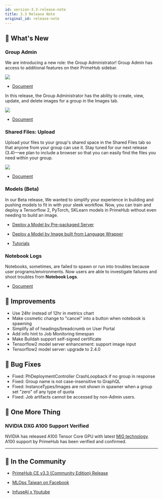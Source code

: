 ```yaml
---
id: version-3.3-release-note
title: 3.3 Release Note
original_id: release-note
---
```



## 🌟 What's New

### Group Admin

We are introducing a new role: the Group Administrator! Group Admin has access to additional features on their PrimeHub sidebar.

![](assets/group_admin.png)

+ [Document](guide_manual/admin-group#members)

In this release, the Group Administrator has the ability to create, view, update, and delete images for a group in the Images tab. 

![](assets/group-image-list.png)

+ [Document](group-image)

### Shared Files: Upload

Upload your files to your group's shared space in the Shared Files tab so that anyone from your group can use it. Stay tuned for our next release (3.4)—we plan to include a browser so that you can easily find the files you need within your group. 

![](assets/files-uploader.png)

+ [Document](shared-files)

### Models (Beta)

In our Beta release, We wanted to simplify your experience in building and pushing models to fit in with your sleek workflow. Now, you can train and deploy a Tensorflow 2, PyTorch, SKLearn models in PrimeHub without even needing to build an image.

+ [Deploy a Model by Pre-packaged Server](model-deployment-tutorial-prepackaged-image)

+ [Deploy a Model by Image built from Language Wrapper](model-deployment-tutorial-model-image)

+ [Tutorials](model-deployment-tutorial-concepts)

### Notebook Logs

Notebooks, sometimes, are failed to spawn or run into troubles because user programs/environments. Now users are able to investigate failures and shoot troubles from **Notebook Logs**.

+ [Document](quickstart/launch-project#notebook-logs)


## 🚀 Improvements

+ Use 24hr instead of 12hr in metrics chart
+ Make cosmetic change to "cancel" into a button when notebook is spawning
+ Simplify all of headings/breadcrumb on User Portal
+ Add info hint to Job Monitoring timespan
+ Make Buildah support self-signed certificate
+ Tensorflow2 model server enhancement: support image input
+ Tensorflow2 model server: upgrade to 2.4.0


## 🧰 Bug Fixes

+ Fixed: PhDeploymentController CrashLoopback if no group in response
+ Fixed: Group name is not case-insensitive to GraphQL
+ Fixed: InstanceTypes/Images are not shown in spawner when a group set "zero" of any type of quota
+ Fixed: Job artifacts cannot be accessed by non-Admin users.

## 💫 One More Thing

### NVIDIA DXG A100 Support Verified

NVIDIA has released A100 Tensor Core GPU with latest [MIG technology](https://www.nvidia.com/en-us/technologies/multi-instance-gpu/). A100 support by PrimeHub has been verified and confirmed.
  
---

## 🎪 In the Community

+ [PrimeHub CE v3.3 (Community Edition) Release](https://github.com/InfuseAI/primehub/releases)

+ [MLOps Taiwan on Facebook](https://www.facebook.com/groups/mlopstw/)

+ [InfuseAI x Youtube](https://www.youtube.com/channel/UCbbRUfqKPWfZxZY62Pian-g)
